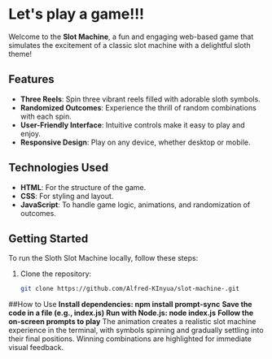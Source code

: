 # Let's play a game!!!

Welcome to the **Slot Machine**, a fun and engaging web-based game that simulates the excitement of a classic slot machine with a delightful sloth theme!

## Features

- **Three Reels**: Spin three vibrant reels filled with adorable sloth symbols.
- **Randomized Outcomes**: Experience the thrill of random combinations with each spin.
- **User-Friendly Interface**: Intuitive controls make it easy to play and enjoy.
- **Responsive Design**: Play on any device, whether desktop or mobile.

## Technologies Used

- **HTML**: For the structure of the game.
- **CSS**: For styling and layout.
- **JavaScript**: To handle game logic, animations, and randomization of outcomes.

## Getting Started

To run the Sloth Slot Machine locally, follow these steps:

1. Clone the repository:    
   ```bash
   git clone https://github.com/Alfred-KInyua/slot-machine-.git

##How to Use
**Install dependencies: npm install prompt-sync**
**Save the code in a file (e.g., index.js)**
**Run with Node.js: node index.js**
**Follow the on-screen prompts to play**
The animation creates a realistic slot machine experience in the terminal, with symbols spinning and gradually settling into their final positions. Winning combinations are highlighted for immediate visual feedback.

